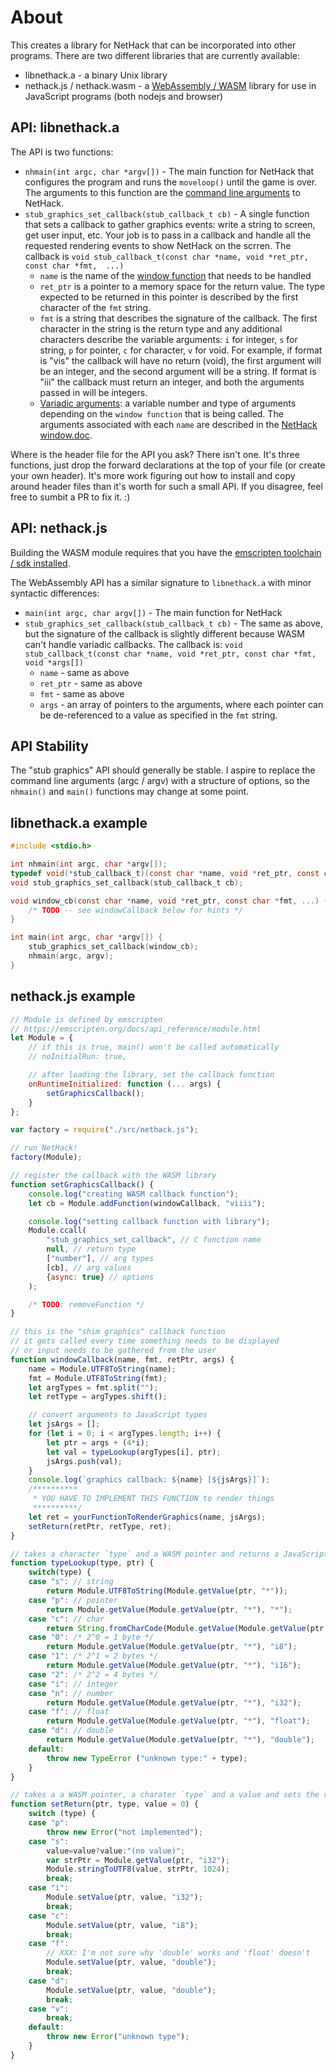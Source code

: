 # About
This creates a library for NetHack that can be incorporated into other programs. There are two different libraries that are currently available:
* libnethack.a - a binary Unix library
* nethack.js / nethack.wasm - a [WebAssembly / WASM](https://webassembly.org/) library for use in JavaScript programs (both nodejs and browser)

## API: libnethack.a
The API is two functions:
* `nhmain(int argc, char *argv[])` - The main function for NetHack that configures the program and runs the `moveloop()` until the game is over. The arguments to this function are the [command line arguments](https://nethackwiki.com/wiki/Options) to NetHack.
* `stub_graphics_set_callback(stub_callback_t cb)` - A single function that sets a callback to gather graphics events: write a string to screen, get user input, etc. Your job is to pass in a callback and handle all the requested rendering events to show NetHack on the scrren. The callback is `void stub_callback_t(const char *name, void *ret_ptr, const char *fmt,  ...)`
  * `name` is the name of the [window function](https://github.com/NetHack/NetHack/blob/NetHack-3.7/doc/window.doc) that needs to be handled
  * `ret_ptr` is a pointer to a memory space for the return value. The type expected to be returned in this pointer is described by the first character of the `fmt` string.
  * `fmt` is a string that describes the signature of the callback. The first character in the string is the return type and any additional characters describe the variable arguments: `i` for integer, `s` for string, `p` for pointer, `c` for character, `v` for void. For example, if format is "vis" the callback will have no return (void), the first argument will be an integer, and the second argument will be a string. If format is "iii" the callback must return an integer, and both the arguments passed in will be integers.
  * [Variadic arguments](https://www.gnu.org/software/libc/manual/html_node/Variadic-Example.html): a variable number and type of arguments depending on the `window function` that is being called. The arguments associated with each `name` are described in the [NetHack window.doc](https://github.com/NetHack/NetHack/blob/NetHack-3.7/doc/window.doc).

Where is the header file for the API you ask? There isn't one. It's three functions, just drop the forward declarations at the top of your file (or create your own header). It's more work figuring out how to install and copy around header files than it's worth for such a small API. If you disagree, feel free to sumbit a PR to fix it. :)

## API: nethack.js
Building the WASM module requires that you have the [emscripten toolchain / sdk installed](https://emscripten.org/docs/getting_started/downloads.html).

The WebAssembly API has a similar signature to `libnethack.a` with minor syntactic differences:
* `main(int argc, char argv[])` - The main function for NetHack
* `stub_graphics_set_callback(stub_callback_t cb)` - The same as above, but the signature of the callback is slightly different because WASM can't handle variadic callbacks. The callback is: `void stub_callback_t(const char *name, void *ret_ptr, const char *fmt,  void *args[])`
  * `name` - same as above
  * `ret_ptr` - same as above
  * `fmt` - same as above
  * `args` - an array of pointers to the arguments, where each pointer can be de-referenced to a value as specified in the `fmt` string.



## API Stability
The "stub graphics" API should generally be stable. I aspire to replace the command line arguments (argc / argv) with a structure of options, so the `nhmain()` and `main()` functions may change at some point.

## libnethack.a example
``` c
#include <stdio.h>

int nhmain(int argc, char *argv[]);
typedef void(*stub_callback_t)(const char *name, void *ret_ptr, const char *fmt, ...);
void stub_graphics_set_callback(stub_callback_t cb);

void window_cb(const char *name, void *ret_ptr, const char *fmt, ...) {
    /* TODO -- see windowCallback below for hints */
}

int main(int argc, char *argv[]) {
    stub_graphics_set_callback(window_cb);
    nhmain(argc, argv);
}
```

## nethack.js example
``` js
// Module is defined by emscripten
// https://emscripten.org/docs/api_reference/module.html
let Module = {
    // if this is true, main() won't be called automatically
    // noInitialRun: true,

    // after loading the library, set the callback function
    onRuntimeInitialized: function (... args) {
        setGraphicsCallback();
    }
};

var factory = require("./src/nethack.js");

// run NetHack!
factory(Module);

// register the callback with the WASM library
function setGraphicsCallback() {
    console.log("creating WASM callback function");
    let cb = Module.addFunction(windowCallback, "viiii");

    console.log("setting callback function with library");
    Module.ccall(
        "stub_graphics_set_callback", // C function name
        null, // return type
        ["number"], // arg types
        [cb], // arg values
        {async: true} // options
    );

    /* TODO: removeFunction */
}

// this is the "shim graphics" callback function
// it gets called every time something needs to be displayed
// or input needs to be gathered from the user
function windowCallback(name, fmt, retPtr, args) {
    name = Module.UTF8ToString(name);
    fmt = Module.UTF8ToString(fmt);
    let argTypes = fmt.split("");
    let retType = argTypes.shift();

    // convert arguments to JavaScript types
    let jsArgs = [];
    for (let i = 0; i < argTypes.length; i++) {
        let ptr = args + (4*i);
        let val = typeLookup(argTypes[i], ptr);
        jsArgs.push(val);
    }
    console.log(`graphics callback: ${name} [${jsArgs}]`);
    /**********
     * YOU HAVE TO IMPLEMENT THIS FUNCTION to render things
     **********/
    let ret = yourFunctionToRenderGraphics(name, jsArgs);
    setReturn(retPtr, retType, ret);
}

// takes a character `type` and a WASM pointer and returns a JavaScript value
function typeLookup(type, ptr) {
    switch(type) {
    case "s": // string
        return Module.UTF8ToString(Module.getValue(ptr, "*"));
    case "p": // pointer
        return Module.getValue(Module.getValue(ptr, "*"), "*");
    case "c": // char
        return String.fromCharCode(Module.getValue(Module.getValue(ptr, "*"), "i8"));
    case "0": /* 2^0 = 1 byte */
        return Module.getValue(Module.getValue(ptr, "*"), "i8");
    case "1": /* 2^1 = 2 bytes */
        return Module.getValue(Module.getValue(ptr, "*"), "i16");
    case "2": /* 2^2 = 4 bytes */
    case "i": // integer
    case "n": // number
        return Module.getValue(Module.getValue(ptr, "*"), "i32");
    case "f": // float
        return Module.getValue(Module.getValue(ptr, "*"), "float");
    case "d": // double
        return Module.getValue(Module.getValue(ptr, "*"), "double");
    default:
        throw new TypeError ("unknown type:" + type);
    }
}

// takes a a WASM pointer, a charater `type` and a value and sets the value at pointer
function setReturn(ptr, type, value = 0) {
    switch (type) {
    case "p":
        throw new Error("not implemented");
    case "s":
        value=value?value:"(no value)";
        var strPtr = Module.getValue(ptr, "i32");
        Module.stringToUTF8(value, strPtr, 1024);
        break;
    case "i":
        Module.setValue(ptr, value, "i32");
        break;
    case "c":
        Module.setValue(ptr, value, "i8");
        break;
    case "f":
        // XXX: I'm not sure why 'double' works and 'float' doesn't
        Module.setValue(ptr, value, "double");
        break;
    case "d":
        Module.setValue(ptr, value, "double");
        break;
    case "v":
        break;
    default:
        throw new Error("unknown type");
    }
}
```